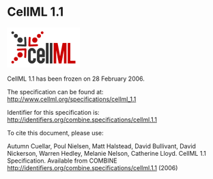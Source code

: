 # CellML 1.1
![CellML logo](./files/cellml-logo.png) 

CellML 1.1 has been frozen on 28 February 2006.

The specification can be found at: http://www.cellml.org/specifications/cellml_1.1

Identifier for this specification is: http://identifiers.org/combine.specifications/cellml.1.1

To cite this document, please use:

Autumn Cuellar, Poul Nielsen, Matt Halstead, David Bullivant, David Nickerson, Warren Hedley, Melanie Nelson, Catherine Lloyd. CellML 1.1 Specification. Available from COMBINE http://identifiers.org/combine.specifications/cellml.1.1 (2006)